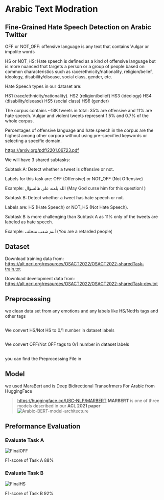 # Arabic Text Modration 



## Fine-Grained Hate Speech Detection on Arabic Twitter
OFF or NOT_OFF: offensive language is any text that contains Vulgar or impolite words

HS or NOT_HS: Hate speech is defined as a kind of offensive language but is more nuanced that targets a person or a group of people based on common characteristics such as race/ethnicity/nationality, religion/belief, ideology, disability/disease, social class, gender, etc.



Hate Speech types in our dataset are:

HS1 (race/ethnicity/nationality).
HS2 (religion/belief)
HS3 (ideology)
HS4 (disability/disease)
HS5 (social class)
HS6 (gender)



The corpus contains ~13K tweets in total: 35% are offensive and 11% are hate speech. Vulgar and violent tweets represent 1.5% and 0.7% of the whole corpus.

Percentages of offensive language and hate speech in the corpus are the highest among other corpora without using pre-specified keywords or selecting a specific domain.

 https://arxiv.org/pdf/2201.06723.pdf



We will have 3 shared subtasks:


Subtask A: Detect whether a tweet is offensive or not.

Labels for this task are: OFF (Offensive) or NOT_OFF (Not Offensive)

Example: الله يلعنه على هالسؤال (May God curse him for this question! )



Subtask B: Detect whether a tweet has hate speech or not.

Labels are: HS (Hate Speech) or NOT_HS (Not Hate Speech).

Subtask B is more challenging than Subtask A as 11% only of the tweets are labeled as hate speech.

Example: أنتم شعب متخلف (You are a retarded people)



## Dataset
Download training data from: https://alt.qcri.org/resources/OSACT2022/OSACT2022-sharedTask-train.txt

Download development data from: https://alt.qcri.org/resources/OSACT2022/OSACT2022-sharedTask-dev.txt

## Preprocessing 
we clean data set from any emotions and any labels like HS/NotHs tags and other tags 
##
We convert HS/Not HS to 0/1 number in dataset labels
##
We convert OFF/Not OFF tags to 0/1 number in dataset labels 
##
you can find the Preprocessing File in 
## Model 
we used MaraBert and is Deep Bidirectional Transofrmers For Arabic  from HuggingFace 

> https://huggingface.co/UBC-NLP/MARBERT
**MARBERT** is one of three models described in our **ACL 2021 paper** 
![Arabic-BERT-model-architecture](https://user-images.githubusercontent.com/95087747/168382695-77575676-ac0b-405b-abdd-84cc59dfcf32.png)
## Preformance Evaluation 
### Evaluate Task A
![FinalOFF](https://user-images.githubusercontent.com/95087747/168401678-ad7ada22-f1bc-4cc6-8263-ff4c2ffe748d.PNG)

F1-score of Task A 88%

### Evaluate Task B 
![FinalHS](https://user-images.githubusercontent.com/95087747/168401713-cbbdcd3a-a1fe-45f2-a6e7-a7f2d722faa1.PNG)

F1-score of Task B 92%
